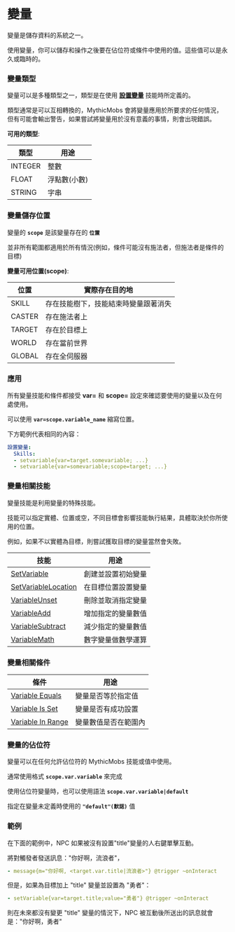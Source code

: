 變量
=======

變量是儲存資料的系統之一。

使用變量，你可以儲存和操作之後要在佔位符或條件中使用的值。這些值可以是永久或臨時的。

### 變量類型

變量可以是多種類型之一，類型是在使用 **[設置變量](/skills/mechanics/setvariable)** 技能時所定義的。 

類型通常是可以互相轉換的，MythicMobs 會將變量應用於所要求的任何情況，但有可能會輸出警告，如果嘗試將變量用於沒有意義的事情，則會出現錯誤。

**可用的類型**:

| **類型** | **用途**  |
|----------|----------------------------------|
| INTEGER  | 整數 |
| FLOAT| 浮點數(小數)|
| STRING   | 字串  |

### 變量儲存位置

變量的 **`scope`** 是該變量存在的 **`位置`**

並非所有範圍都適用於所有情況(例如，條件可能沒有施法者，但施法者是條件的目標)

**變量可用位置(scope)**:

| **位置** | **實際存在目的地**|
|----------|------------------------------------------|
| SKILL    | 存在技能樹下，技能結束時變量跟著消失 |
| CASTER   | 存在施法者上 |
| TARGET   | 存在於目標上 |
| WORLD    | 存在當前世界 |
| GLOBAL   | 存在全伺服器 |


### 應用

所有變量技能和條件都接受 **var=** 和 **scope=** 設定來確認要使用的變量以及在何處使用。

可以使用 **`var=scope.variable_name`** 縮寫位置。

下方範例代表相同的內容：

```yml
設置變量:
  Skills:
  - setvariable{var=target.somevariable; ...}
  - setvariable{var=somevariable;scope=target; ...}
```

### 變量相關技能

變量技能是利用變量的特殊技能。

技能可以指定實體、位置或空，不同目標會影響技能執行結果，具體取決於你所使用的位置。

例如，如果不以實體為目標，則嘗試獲取目標的變量當然會失敗。

| 技能 | 用途 |
|--------------|-----------------|
| [SetVariable](/skills/mechanics/setvariable)   | 創建並設置初始變量 |
| [SetVariableLocation](/skills/mechanics/setvariablelocation)   | 在目標位置設置變量 |
| [VariableUnset](/skills/mechanics/variableunset)   | 刪除並取消指定變量 |
| [VariableAdd](/skills/mechanics/variableadd)   | 增加指定的變量數值  |
| [VariableSubtract](/skills/mechanics/variablesubtract) | 減少指定的變量數值   |
| [VariableMath](/skills/mechanics/variablemath) | 數字變量做數學運算 |

### 變量相關條件

| 條件 | 用途 |
|-----------------|------------------|
| [Variable Equals](/skills/conditions/variableequals)| 變量是否等於指定值 |
| [Variable Is Set](/skills/conditions/variableisset) | 變量是否有成功設置   |
| [Variable In Range](/skills/conditions/variableinrange) | 變量數值是否在範圍內 |

### 變量的佔位符

變量可以在任何允許佔位符的 MythicMobs 技能或值中使用。

通常使用格式 **`scope.var.variable`** 來完成

使用佔位符變量時，也可以使用語法 **`scope.var.variable|default`** 

指定在變量未定義時使用的 **`"default"(默認)`** 值

### 範例 

在下面的範例中，NPC 如果被沒有設置"title"變量的人右鍵單擊互動。

將對觸發者發送訊息："你好啊，流浪者"，

```yml
- message{m="你好啊, <target.var.title|流浪者>"} @trigger ~onInteract
```
但是，如果為目標加上 "title" 變量並設置為 "勇者"：
```yml
- setVariable{var=target.title;value="勇者"} @trigger ~onInteract
```
則在未來都沒有變更 "title" 變量的情況下，NPC 被互動後所送出的訊息就會是："你好啊，勇者"
